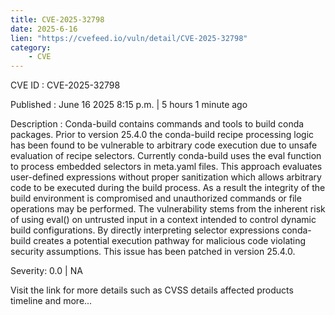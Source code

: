 ```yaml
---
title: CVE-2025-32798
date: 2025-6-16
lien: "https://cvefeed.io/vuln/detail/CVE-2025-32798"
category:
    - CVE
---
```


CVE ID : CVE-2025-32798

Published :  June 16
2025
8:15 p.m. | 5 hours
1 minute ago

Description : Conda-build contains commands and tools to build conda packages. Prior to version 25.4.0
the conda-build recipe processing logic has been found to be vulnerable to arbitrary code execution due to unsafe evaluation of recipe selectors. Currently
conda-build uses the eval function to process embedded selectors in meta.yaml files. This approach evaluates user-defined expressions without proper sanitization
which allows arbitrary code to be executed during the build process. As a result
the integrity of the build environment is compromised
and unauthorized commands or file operations may be performed. The vulnerability stems from the inherent risk of using eval() on untrusted input in a context intended to control dynamic build configurations. By directly interpreting selector expressions
conda-build creates a potential execution pathway for malicious code
violating security assumptions. This issue has been patched in version 25.4.0.

Severity: 0.0 | NA

Visit the link for more details
such as CVSS details
affected products
timeline
and more...
